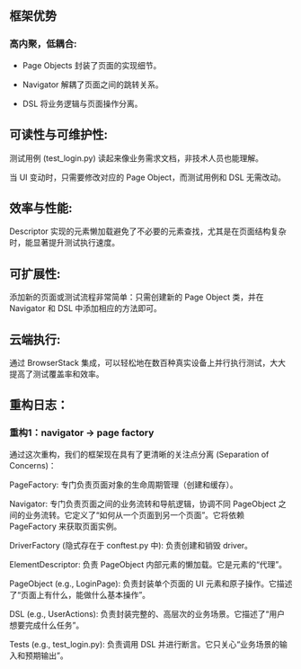 


## 框架优势

### 高内聚，低耦合:

- Page Objects 封装了页面的实现细节。

- Navigator 解耦了页面之间的跳转关系。

- DSL 将业务逻辑与页面操作分离。

## 可读性与可维护性:

测试用例 (test_login.py) 读起来像业务需求文档，非技术人员也能理解。

当 UI 变动时，只需要修改对应的 Page Object，而测试用例和 DSL 无需改动。

## 效率与性能:

Descriptor 实现的元素懒加载避免了不必要的元素查找，尤其是在页面结构复杂时，能显著提升测试执行速度。

## 可扩展性:

添加新的页面或测试流程非常简单：只需创建新的 Page Object 类，并在 Navigator 和 DSL 中添加相应的方法即可。

## 云端执行:

通过 BrowserStack 集成，可以轻松地在数百种真实设备上并行执行测试，大大提高了测试覆盖率和效率。

## 重构日志：
### 重构1：navigator -> page factory 
通过这次重构，我们的框架现在具有了更清晰的关注点分离 (Separation of Concerns)：

PageFactory: 专门负责页面对象的生命周期管理（创建和缓存）。

Navigator: 专门负责页面之间的业务流转和导航逻辑，协调不同 PageObject 之间的业务流转。它定义了“如何从一个页面到另一个页面”。它将依赖 PageFactory 来获取页面实例。

DriverFactory (隐式存在于 conftest.py 中): 负责创建和销毁 driver。

ElementDescriptor: 负责 PageObject 内部元素的懒加载。它是元素的“代理”。

PageObject (e.g., LoginPage): 负责封装单个页面的 UI 元素和原子操作。它描述了“页面上有什么，能做什么基本操作”。

DSL (e.g., UserActions): 负责封装完整的、高层次的业务场景。它描述了“用户想要完成什么任务”。

Tests (e.g., test_login.py): 负责调用 DSL 并进行断言。它只关心“业务场景的输入和预期输出”。